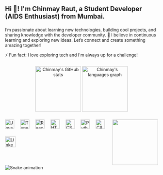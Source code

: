 <h2 align="left">Hi 👋! I'm Chinmay Raut, a Student Developer (AIDS Enthusiast) from Mumbai.</h2>

###

<p>I’m passionate about learning new technologies, building cool projects, and sharing knowledge with the developer community. 🚀 I believe in continuous learning and exploring new ideas. Let’s connect and create something amazing together!</p>

<p>⚡ Fun fact: I love exploring tech and I'm always up for a challenge!</p>

###

<div align="center">
  <img src="https://github-readme-stats.vercel.app/api?username=thexplorer01&hide_title=false&hide_rank=false&show_icons=true&include_all_commits=true&count_private=true&disable_animations=false&theme=dracula&locale=en&hide_border=false" height="150" alt="Chinmay's GitHub stats"  />
  <img src="https://github-readme-stats.vercel.app/api/top-langs?username=thexplorer01&locale=en&hide_title=false&layout=compact&card_width=320&langs_count=5&theme=dracula&hide_border=false" height="150" alt="Chinmay's languages graph"  />
</div>

###

<img align="right" height="150" src="https://i.imgflip.com/65efzo.gif"  />

###

<div align="left">
  <img src="https://cdn.jsdelivr.net/gh/devicons/devicon/icons/javascript/javascript-original.svg" height="30" alt="JavaScript logo"  />
  <img width="12" />
  <img src="https://cdn.jsdelivr.net/gh/devicons/devicon/icons/typescript/typescript-original.svg" height="30" alt="TypeScript logo"  />
  <img width="12" />
  <img src="https://cdn.jsdelivr.net/gh/devicons/devicon/icons/react/react-original.svg" height="30" alt="React logo"  />
  <img width="12" />
  <img src="https://cdn.jsdelivr.net/gh/devicons/devicon/icons/html5/html5-original.svg" height="30" alt="HTML5 logo"  />
  <img width="12" />
  <img src="https://cdn.jsdelivr.net/gh/devicons/devicon/icons/css3/css3-original.svg" height="30" alt="CSS3 logo"  />
  <img width="12" />
  <img src="https://cdn.jsdelivr.net/gh/devicons/devicon/icons/python/python-original.svg" height="30" alt="Python logo"  />
  <img width="12" />
  <img src="https://cdn.jsdelivr.net/gh/devicons/devicon/icons/csharp/csharp-original.svg" height="30" alt="C# logo"  />
</div>

###

<div align="left">
  <a href="https://www.linkedin.com/in/chinmay-raut-7720242b1" target="_blank">
    <img src="https://img.shields.io/static/v1?message=LinkedIn&logo=linkedin&label=&color=0077B5&logoColor=white&labelColor=&style=for-the-badge" height="35" alt="LinkedIn logo"  />
  </a>
</div>

###

<br clear="both">

<img src="https://raw.githubusercontent.com/maurodesouza/maurodesouza/output/snake.svg" alt="Snake animation" />

###
